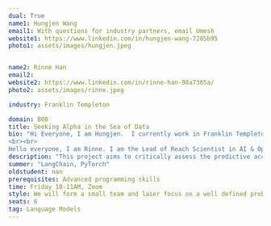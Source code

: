 ```yaml
---
dual: True
name1: Hungjen Wang
email1: With questions for industry partners, email Umesh
website1: https://www.linkedin.com/in/hungjen-wang-7285b95
photo1: assets/images/hungjen.jpeg


name2: Rinne Han
email2: 
website2: https://www.linkedin.com/in/rinne-han-98a7365a/
photo2: assets/images/rinne.jpeg

industry: Franklin Templeton

domain: B08
title: Seeking Alpha in the Sea of Data
bio: "Hi Everyone, I am Hungjen.  I currently work in Franklin Templeton as Head of AI and Optimization Research.  I have worked in the Tech and Financial industry for over a decade.  We are currently working on build Gen AI systems to enhance the efficiency and accuracy of the workflow.  It would be great to participate in this program and hear your new ideas. 
<br><br>
Hello everyone, I am Rinne. I am the Lead of Reach Scientist in AI & Optimization Research Team in Franklin Templeton and working on Financial GenAI applications. Welcome to pronounce my name as Renee. I have over 12 years of business experiences on Machine Learning model based applications across different business domains i.e. retail content/image recommendation, dynamic pricing, ads campaign optimization, forecasting, marketing attribution and CRM. I got a Master and a PhD degree from Nagoya University in Japan at 2005 and 2011 where I had dived deep into research areas in statistical learning, data mining and machine learning. My current research interests cover GenAI, reinforcement learning, graphic modeling, recommendation, forecasting and machine learning in Finance etc. Outside of work, I like to be with my family to read books, enjoy yoga, outdoor activities and volunteer activities."
description: "This project aims to critically assess the predictive accuracy of financial analysts with respect to the companies they cover. It focuses on understanding the correlation between analysts' forecasts and actual market performance.  Another project is about using unstructured data to predict asset returns.  This project explores the innovative application of Large Language Models (LLMs) in forecasting asset returns, particularly focusing on the integration of unstructured data with traditional time-series data."
summer: "LangChain, PyTorch"
oldstudent: nan
prerequisites: Advanced programming skills
time: Friday 10-11AM, Zoom
style: We will form a small team and laser focus on a well defined problem to solve. 
seats: 6
tag: Language Models
---
```

